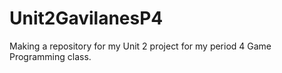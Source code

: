 # Unit2GavilanesP4
Making a repository for my Unit 2 project for my period 4 Game Programming class.
